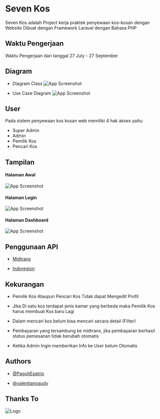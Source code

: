 # Seven Kos

Seven Kos adalah Project kerja praktek penyewaan kos-kosan dengan Website Dibuat dengan Framework Laravel dengan Bahasa PHP

## Waktu Pengerjaan

Waktu Pengerjaan dari tanggal 27 July - 27 September

## Diagram

- Diagram Class
![App Screenshot](./img/Diagram.png/)

- Use Case Diagram
![App Screenshot](./img/use.png/)

## User

Pada sistem penyewaan kos kosan web memiliki 4 hak akses yaitu:
- Super Admin
- Admin
- Pemilik Kos
- Pencari Kos

## Tampilan

#### Halaman Awal
![App Screenshot](./img/home.png/)

#### Halaman Login
![App Screenshot](./img/login.png/)

#### Halaman Dashboard
![App Screenshot](./img/dash.png/)


## Penggunaan API

- [Midtrans](https://midtrans.com/)

- [Indoregion](https://github.com/azishapidin/indoregion)

## Kekurangan
- Pemilik Kos Ataupun Pencari Kos Tidak dapat Mengedit Profil

- Jika Di satu kos terdapat jenis kamar yang berbeda maka Pemilik Kos harus membuat Kos baru Lagi

- Dalam mencari kos belum bisa mencari secara detail (Filter) 

- Pembayaran yang tersambung ke midtrans, jika pembayaran berhasil status pemesanan tidak berubah otomatis

- Ketika Admin Ingin memberikan Info ke User belum Otomatis 

## Authors

- [@PaguhEsatrio](https://github.com/PaguhEsatrio)

- [@valentianoaudy](https://github.com/valentianoaudy)

## Thanks To

![Logo](https://images.glints.com/unsafe/glints-dashboard.s3.amazonaws.com/company-banner-pic/1bb9628c17af0a3bcf82338cdab1e074.jpeg)

